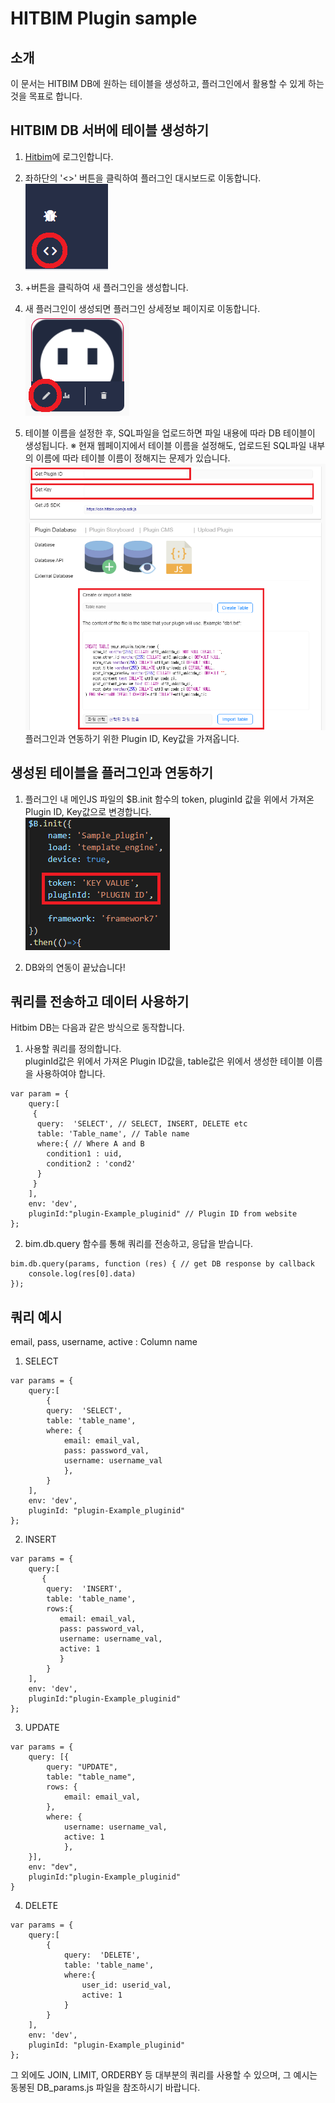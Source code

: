 # HITBIM Plugin sample

## 소개
이 문서는 HITBIM DB에 원하는 테이블을 생성하고, 플러그인에서 활용할 수 있게 하는 것을 목표로 합니다.

## HITBIM DB 서버에 테이블 생성하기
1. [Hitbim](https://hitbim.com/)에 로그인합니다.  

2. 좌하단의 '<>' 버튼을 클릭하여 플러그인 대시보드로 이동합니다.  
![plot](./assets/1.png)  

3. +버튼을 클릭하여 새 플러그인을 생성합니다.  

4. 새 플러그인이 생성되면 플러그인 상세정보 페이지로 이동합니다.  
![plot](./assets/3.png)  

5. 테이블 이름을 설정한 후, SQL파일을 업로드하면 파일 내용에 따라 DB 테이블이 생성됩니다.
※ 현재 웹페이지에서 테이블 이름을 설정해도, 업로드된 SQL파일 내부의 이름에 따라 테이블 이름이 정해지는 문제가 있습니다.
![plot](./assets/4.png)    
플러그인과 연동하기 위한 Plugin ID, Key값을 가져옵니다.

## 생성된 테이블을 플러그인과 연동하기
1. 플러그인 내 메인JS 파일의 $B.init 함수의 token, pluginId 값을 위에서 가져온 Plugin ID, Key값으로 변경합니다.  
![plot](./assets/5.png)  

2. DB와의 연동이 끝났습니다!  

## 쿼리를 전송하고 데이터 사용하기
Hitbim DB는 다음과 같은 방식으로 동작합니다.

1. 사용할 쿼리를 정의합니다.  
pluginId값은 위에서 가져온 Plugin ID값을, table값은 위에서 생성한 테이블 이름을 사용하여야 합니다.

```
var param = {
    query:[
     {
      query:  'SELECT', // SELECT, INSERT, DELETE etc
      table: 'Table_name', // Table name
      where:{ // Where A and B
        condition1 : uid,
        condition2 : 'cond2'
      }
     }
    ],
    env: 'dev',
    pluginId:"plugin-Example_pluginid" // Plugin ID from website
};
```

2. bim.db.query 함수를 통해 쿼리를 전송하고, 응답을 받습니다.

```
bim.db.query(params, function (res) { // get DB response by callback
    console.log(res[0].data)
});
```

## 쿼리 예시
email, pass, username, active : Column name

1. SELECT
```
var params = {
    query:[
        {
        query:  'SELECT',
        table: 'table_name',
        where: {
            email: email_val,
            pass: password_val,
            username: username_val
            },
        }
    ],
    env: 'dev',
    pluginId: "plugin-Example_pluginid"
};
```
2. INSERT  
```
var params = {
    query:[
       {
        query:  'INSERT',
        table: 'table_name',
        rows:{
           email: email_val,
           pass: password_val,
           username: username_val,
           active: 1
           }
        }
    ],
    env: 'dev',
    pluginId:"plugin-Example_pluginid"
};
```
3. UPDATE  
```
var params = {
    query: [{
        query: "UPDATE",
        table: "table_name",
        rows: {
            email: email_val,
        },
        where: {
            username: username_val,
            active: 1
            },
    }],
    env: "dev",
    pluginId:"plugin-Example_pluginid"
}
```
4. DELETE
```
var params = {
    query:[
        {
            query:  'DELETE',
            table: 'table_name',
            where:{
                user_id: userid_val,
                active: 1
            }
        }
    ],
    env: 'dev',
    pluginId: "plugin-Example_pluginid"
};
```
그 외에도 JOIN, LIMIT, ORDERBY 등 대부분의 쿼리를 사용할 수 있으며, 그 예시는 동봉된 DB_params.js 파일을 참조하시기 바랍니다.
